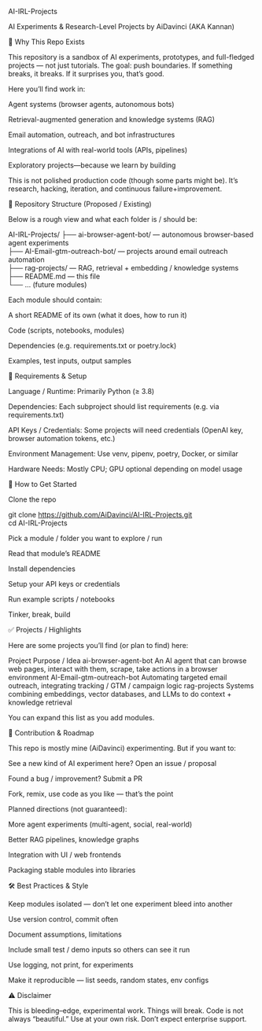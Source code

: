 AI-IRL-Projects

AI Experiments & Research-Level Projects by AiDavinci (AKA Kannan)

🚀 Why This Repo Exists

This repository is a sandbox of AI experiments, prototypes, and full-fledged projects — not just tutorials. The goal: push boundaries. If something breaks, it breaks. If it surprises you, that’s good.

Here you’ll find work in:

Agent systems (browser agents, autonomous bots)

Retrieval-augmented generation and knowledge systems (RAG)

Email automation, outreach, and bot infrastructures

Integrations of AI with real-world tools (APIs, pipelines)

Exploratory projects—because we learn by building

This is not polished production code (though some parts might be). It’s research, hacking, iteration, and continuous failure+improvement.

📂 Repository Structure (Proposed / Existing)

Below is a rough view and what each folder is / should be:

AI-IRL-Projects/
├── ai-browser-agent-bot/       — autonomous browser-based agent experiments  
├── AI-Email-gtm-outreach-bot/   — projects around email outreach automation  
├── rag-projects/                — RAG, retrieval + embedding / knowledge systems  
├── README.md                     — this file  
└── … (future modules)  


Each module should contain:

A short README of its own (what it does, how to run it)

Code (scripts, notebooks, modules)

Dependencies (e.g. requirements.txt or poetry.lock)

Examples, test inputs, output samples

🧰 Requirements & Setup

Language / Runtime: Primarily Python (≥ 3.8)

Dependencies: Each subproject should list requirements (e.g. via requirements.txt)

API Keys / Credentials: Some projects will need credentials (OpenAI key, browser automation tokens, etc.)

Environment Management: Use venv, pipenv, poetry, Docker, or similar

Hardware Needs: Mostly CPU; GPU optional depending on model usage

📌 How to Get Started

Clone the repo

git clone https://github.com/AiDavinci/AI-IRL-Projects.git  
cd AI-IRL-Projects  


Pick a module / folder you want to explore / run

Read that module’s README

Install dependencies

Setup your API keys or credentials

Run example scripts / notebooks

Tinker, break, build

✅ Projects / Highlights

Here are some projects you’ll find (or plan to find) here:

Project	Purpose / Idea
ai-browser-agent-bot	An AI agent that can browse web pages, interact with them, scrape, take actions in a browser environment
AI-Email-gtm-outreach-bot	Automating targeted email outreach, integrating tracking / GTM / campaign logic
rag-projects	Systems combining embeddings, vector databases, and LLMs to do context + knowledge retrieval

You can expand this list as you add modules.

🧩 Contribution & Roadmap

This repo is mostly mine (AiDavinci) experimenting. But if you want to:

See a new kind of AI experiment here? Open an issue / proposal

Found a bug / improvement? Submit a PR

Fork, remix, use code as you like — that’s the point

Planned directions (not guaranteed):

More agent experiments (multi-agent, social, real-world)

Better RAG pipelines, knowledge graphs

Integration with UI / web frontends

Packaging stable modules into libraries

🛠 Best Practices & Style

Keep modules isolated — don’t let one experiment bleed into another

Use version control, commit often

Document assumptions, limitations

Include small test / demo inputs so others can see it run

Use logging, not print, for experiments

Make it reproducible — list seeds, random states, env configs

⚠️ Disclaimer

This is bleeding–edge, experimental work. Things will break. Code is not always “beautiful.” Use at your own risk. Don’t expect enterprise support.
